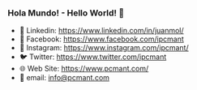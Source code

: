 ### Hola Mundo! - Hello World! 👋

- 💼 Linkedin: https://www.linkedin.com/in/juanmol/
- 👤 Facebook: https://www.facebook.com/ipcmant
- 📸 Instagram: https://www.instagram.com/ipcmant/
- 🐦 Twitter: https://www.twitter.com/ipcmant
- 🌐 Web Site: https://www.pcmant.com/
- 📧 email: info@pcmant.com

<!--
**jC0d3t/jC0d3t** is a ✨ _special_ ✨ repository because its `README.md` (this file) appears on your GitHub profile.

Here are some ideas to get you started:

- 🔭 I’m currently working on ...
- 🌱 I’m currently learning ...
- 👯 I’m looking to collaborate on ...
- 🤔 I’m looking for help with ...
- 💬 Ask me about ...
- 📫 How to reach me: ...
- 😄 Pronouns: ...
- ⚡ Fun fact: ...
-->
